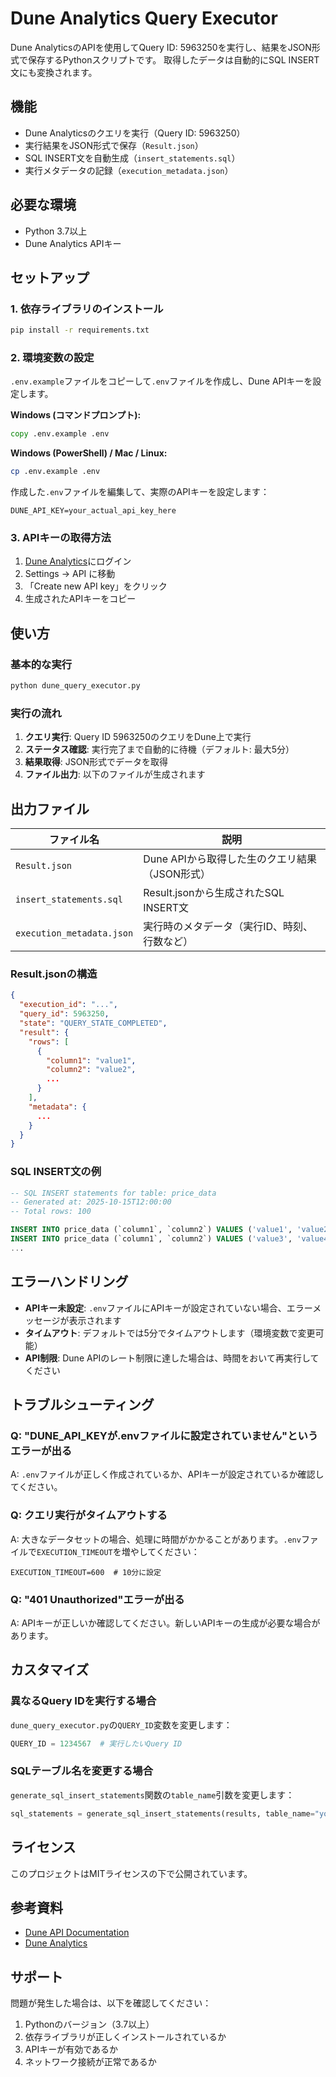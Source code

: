 # Dune Analytics Query Executor

Dune AnalyticsのAPIを使用してQuery ID: 5963250を実行し、結果をJSON形式で保存するPythonスクリプトです。
取得したデータは自動的にSQL INSERT文にも変換されます。

## 機能

- Dune Analyticsのクエリを実行（Query ID: 5963250）
- 実行結果をJSON形式で保存（`Result.json`）
- SQL INSERT文を自動生成（`insert_statements.sql`）
- 実行メタデータの記録（`execution_metadata.json`）

## 必要な環境

- Python 3.7以上
- Dune Analytics APIキー

## セットアップ

### 1. 依存ライブラリのインストール

```bash
pip install -r requirements.txt
```

### 2. 環境変数の設定

`.env.example`ファイルをコピーして`.env`ファイルを作成し、Dune APIキーを設定します。

**Windows (コマンドプロンプト):**
```cmd
copy .env.example .env
```

**Windows (PowerShell) / Mac / Linux:**
```bash
cp .env.example .env
```

作成した`.env`ファイルを編集して、実際のAPIキーを設定します：

```env
DUNE_API_KEY=your_actual_api_key_here
```

### 3. APIキーの取得方法

1. [Dune Analytics](https://dune.com/)にログイン
2. Settings → API に移動
3. 「Create new API key」をクリック
4. 生成されたAPIキーをコピー

## 使い方

### 基本的な実行

```bash
python dune_query_executor.py
```

### 実行の流れ

1. **クエリ実行**: Query ID 5963250のクエリをDune上で実行
2. **ステータス確認**: 実行完了まで自動的に待機（デフォルト: 最大5分）
3. **結果取得**: JSON形式でデータを取得
4. **ファイル出力**: 以下のファイルが生成されます

## 出力ファイル

| ファイル名 | 説明 |
|----------|-----|
| `Result.json` | Dune APIから取得した生のクエリ結果（JSON形式） |
| `insert_statements.sql` | Result.jsonから生成されたSQL INSERT文 |
| `execution_metadata.json` | 実行時のメタデータ（実行ID、時刻、行数など） |

### Result.jsonの構造

```json
{
  "execution_id": "...",
  "query_id": 5963250,
  "state": "QUERY_STATE_COMPLETED",
  "result": {
    "rows": [
      {
        "column1": "value1",
        "column2": "value2",
        ...
      }
    ],
    "metadata": {
      ...
    }
  }
}
```

### SQL INSERT文の例

```sql
-- SQL INSERT statements for table: price_data
-- Generated at: 2025-10-15T12:00:00
-- Total rows: 100

INSERT INTO price_data (`column1`, `column2`) VALUES ('value1', 'value2');
INSERT INTO price_data (`column1`, `column2`) VALUES ('value3', 'value4');
...
```

## エラーハンドリング

- **APIキー未設定**: `.env`ファイルにAPIキーが設定されていない場合、エラーメッセージが表示されます
- **タイムアウト**: デフォルトでは5分でタイムアウトします（環境変数で変更可能）
- **API制限**: Dune APIのレート制限に達した場合は、時間をおいて再実行してください

## トラブルシューティング

### Q: "DUNE_API_KEYが.envファイルに設定されていません"というエラーが出る

A: `.env`ファイルが正しく作成されているか、APIキーが設定されているか確認してください。

### Q: クエリ実行がタイムアウトする

A: 大きなデータセットの場合、処理に時間がかかることがあります。`.env`ファイルで`EXECUTION_TIMEOUT`を増やしてください：

```env
EXECUTION_TIMEOUT=600  # 10分に設定
```

### Q: "401 Unauthorized"エラーが出る

A: APIキーが正しいか確認してください。新しいAPIキーの生成が必要な場合があります。

## カスタマイズ

### 異なるQuery IDを実行する場合

`dune_query_executor.py`の`QUERY_ID`変数を変更します：

```python
QUERY_ID = 1234567  # 実行したいQuery ID
```

### SQLテーブル名を変更する場合

`generate_sql_insert_statements`関数の`table_name`引数を変更します：

```python
sql_statements = generate_sql_insert_statements(results, table_name="your_table_name")
```

## ライセンス

このプロジェクトはMITライセンスの下で公開されています。

## 参考資料

- [Dune API Documentation](https://docs.dune.com/api-reference/executions/execution-object)
- [Dune Analytics](https://dune.com/)

## サポート

問題が発生した場合は、以下を確認してください：

1. Pythonのバージョン（3.7以上）
2. 依存ライブラリが正しくインストールされているか
3. APIキーが有効であるか
4. ネットワーク接続が正常であるか